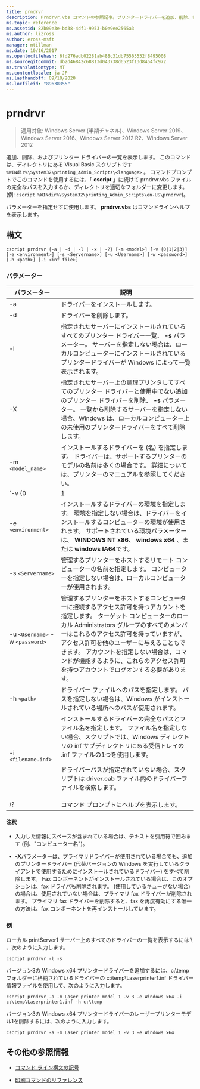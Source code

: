 ```yaml
---
title: prndrvr
description: Prndrvr.vbs コマンドの参照記事。プリンタードライバーを追加、削除、および一覧表示します。
ms.topic: reference
ms.assetid: 82b09e3e-bd38-4df1-9953-b0e9ee2565a3
ms.author: lizross
author: eross-msft
manager: mtillman
ms.date: 10/16/2017
ms.openlocfilehash: 6fd276adb02281ab488c31db75563552f8495008
ms.sourcegitcommit: db2d46842c68813d043738d6523f13d8454fc972
ms.translationtype: MT
ms.contentlocale: ja-JP
ms.lasthandoff: 09/10/2020
ms.locfileid: "89638355"
---
```

# <a name="prndrvr"></a>prndrvr

> 適用対象: Windows Server (半期チャネル)、Windows Server 2019、Windows Server 2016、Windows Server 2012 R2、Windows Server 2012

追加、削除、およびプリンター ドライバーの一覧を表示します。 このコマンドは、ディレクトリにある Visual Basic スクリプトです `%WINdir%\System32\printing_Admin_Scripts\<language>` 。 コマンドプロンプトでこのコマンドを使用するには、「 **cscript** 」に続けて prndrvr.vbs ファイルの完全なパスを入力するか、ディレクトリを適切なフォルダーに変更します。 (例: `cscript %WINdir%\System32\printing_Admin_Scripts\en-US\prndrvr`)。

パラメーターを指定せずに使用します。 **prndrvr.vbs** はコマンドラインヘルプを表示します。

## <a name="syntax"></a>構文

```
cscript prndrvr {-a | -d | -l | -x | -?} [-m <model>] [-v {0|1|2|3}] [-e <environment>] [-s <Servername>] [-u <Username>] [-w <password>] [-h <path>] [-i <inf file>]
```

### <a name="parameters"></a>パラメーター

| パラメーター | 説明 |
|--|--|
| -a | ドライバーをインストールします。 |
| -d | ドライバーを削除します。 |
| -l | 指定されたサーバーにインストールされているすべてのプリンター ドライバー一覧、 **-s** パラメーター。 サーバーを指定しない場合は、ローカルコンピューターにインストールされているプリンタードライバーが Windows によって一覧表示されます。 |
| -X | 指定されたサーバー上の論理プリンタしてすべてのプリンター ドライバーと使用中でない追加のプリンター ドライバーを削除、 **-s** パラメーター。 一覧から削除するサーバーを指定しない場合、Windows は、ローカルコンピューター上の未使用のプリンタードライバーをすべて削除します。 |
| -m `<model_name>` | インストールするドライバーを (名) を指定します。 ドライバーは、サポートするプリンターのモデルの名前は多くの場合です。 詳細については、プリンターのマニュアルを参照してください。 |
| `-v {0|1|2|3}` | インストールするドライバーのバージョンを指定します。 説明を参照して、 **-e**についてのバージョンは現在の環境で使用可能なパラメーターです。 バージョンを指定しない場合は、ドライバーをインストールするコンピューターで実行されている Windows のバージョンに適したバージョンのドライバーがインストールされます。 |
| -e `<environment>` | インストールするドライバーの環境を指定します。 環境を指定しない場合は、ドライバーをインストールするコンピューターの環境が使用されます。 サポートされている環境パラメーターは、 **WINDOWS NT x86**、 **windows x64** 、または **windows IA64**です。 |
| -s `<Servername>` | 管理するプリンターをホストするリモート コンピューターの名前を指定します。 コンピューターを指定しない場合は、ローカルコンピューターが使用されます。 |
| -u `<Username>` -w `<password>` | 管理するプリンターをホストするコンピューターに接続するアクセス許可を持つアカウントを指定します。 ターゲット コンピューターのローカル Administrators グループのすべてのメンバーはこれらのアクセス許可を持っていますが、アクセス許可を他のユーザーに与えることもできます。 アカウントを指定しない場合は、コマンドが機能するように、これらのアクセス許可を持つアカウントでログオンする必要があります。 |
| -h `<path>` | ドライバー ファイルへのパスを指定します。 パスを指定しない場合は、Windows がインストールされている場所へのパスが使用されます。 |
| -i `<filename.inf>` | インストールするドライバーの完全なパスとファイル名を指定します。 ファイル名を指定しない場合、スクリプトでは、Windows ディレクトリの inf サブディレクトリにある受信トレイの .inf ファイルの1つを使用します。<p>ドライバーパスが指定されていない場合、スクリプトは driver.cab ファイル内のドライバーファイルを検索します。 |
| /? | コマンド プロンプトにヘルプを表示します。 |

#### <a name="remarks"></a>注釈

- 入力した情報にスペースが含まれている場合は、テキストを引用符で囲みます (例、"コンピューター名")。

- **-X**パラメーターは、プライマリドライバーが使用されている場合でも、追加のプリンタードライバー (代替バージョンの Windows を実行しているクライアントで使用するためにインストールされているドライバー) をすべて削除します。 Fax コンポーネントがインストールされている場合は、このオプションは、fax ドライバも削除されます。 (使用しているキューがない場合) の場合は、使用されていない場合は、プライマリ fax ドライバーが削除されます。 プライマリ fax ドライバーを削除すると、fax を再度有効にする唯一の方法は、fax コンポーネントを再インストールしています。

### <a name="examples"></a>例

ローカル printServer1 サーバー上のすべてのドライバーの一覧を表示するには \\ 、次のように入力します。

```
cscript prndrvr -l -s
```

バージョン3の Windows x64 プリンタードライバーを追加するには、c:\temp フォルダーに格納されているドライバーの c:\temp\Laserprinter1.inf ドライバー情報ファイルを使用して、次のように入力します。

```
cscript prndrvr -a -m Laser printer model 1 -v 3 -e Windows x64 -i c:\temp\Laserprinter1.inf -h c:\temp
```

バージョン3の Windows x64 プリンタードライバーのレーザープリンターモデル1を削除するには、次のように入力します。

```
cscript prndrvr -a -m Laser printer model 1 -v 3 -e Windows x64
```

## <a name="additional-references"></a>その他の参照情報

- [コマンド ライン構文の記号](command-line-syntax-key.md)

- [印刷コマンドのリファレンス](print-command-reference.md)
